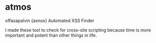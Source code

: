 # atmos
offasapalvin {axnox} Automated XSS Finder


I made these tool  to check for cross-site scripting because time is more important and potent than other things in life.
